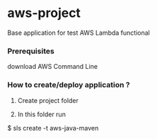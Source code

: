 # aws-project
Base application for test AWS Lambda functional

### Prerequisites

download AWS Command Line

### How to create/deploy application ?

1. Create project folder

2. In this folder run 

$ sls create -t aws-java-maven
